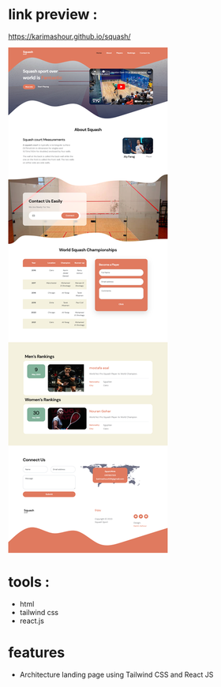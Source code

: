 # link preview :

https://karimashour.github.io/squash/

<img src="image.png"/>

# tools :
- html
- tailwind css
- react.js



# features
- Architecture landing page using Tailwind CSS and React JS
